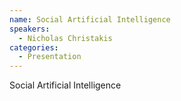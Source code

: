 ```yaml
--- 
name: Social Artificial Intelligence
speakers: 
  - Nicholas Christakis
categories:
  - Presentation
---
```


Social Artificial Intelligence